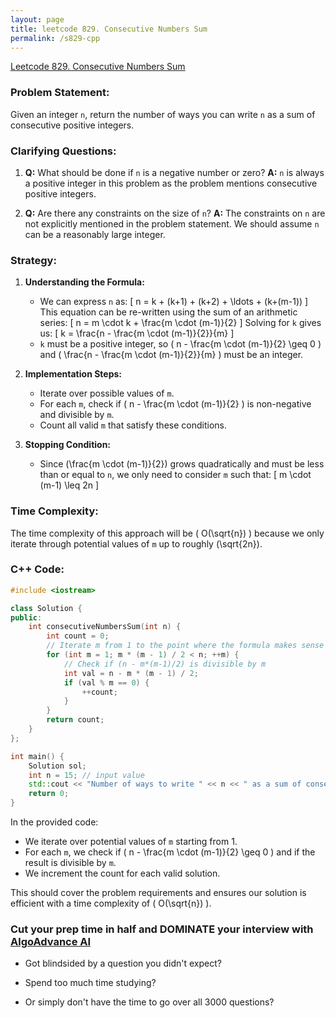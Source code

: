 ```yaml
---
layout: page
title: leetcode 829. Consecutive Numbers Sum
permalink: /s829-cpp
---
```

[Leetcode 829. Consecutive Numbers Sum](https://algoadvance.github.io/algoadvance/l829)
### Problem Statement:
Given an integer `n`, return the number of ways you can write `n` as a sum of consecutive positive integers.

### Clarifying Questions:
1. **Q:** What should be done if `n` is a negative number or zero?
   **A:** `n` is always a positive integer in this problem as the problem mentions consecutive positive integers.
   
2. **Q:** Are there any constraints on the size of `n`?
   **A:** The constraints on `n` are not explicitly mentioned in the problem statement. We should assume `n` can be a reasonably large integer.

### Strategy:
1. **Understanding the Formula:**
   - We can express `n` as:
     \[
     n = k + (k+1) + (k+2) + \ldots + (k+(m-1))
     \]
     This equation can be re-written using the sum of an arithmetic series:
     \[
     n = m \cdot k + \frac{m \cdot (m-1)}{2}
     \]
     Solving for `k` gives us:
     \[
     k = \frac{n - \frac{m \cdot (m-1)}{2}}{m}
     \]
   - `k` must be a positive integer, so \( n - \frac{m \cdot (m-1)}{2} \geq 0 \) and \( \frac{n - \frac{m \cdot (m-1)}{2}}{m} \) must be an integer.

2. **Implementation Steps:**
   - Iterate over possible values of `m`.
   - For each `m`, check if \( n - \frac{m \cdot (m-1)}{2} \) is non-negative and divisible by `m`.
   - Count all valid `m` that satisfy these conditions.

3. **Stopping Condition:**
   - Since \(\frac{m \cdot (m-1)}{2}\) grows quadratically and must be less than or equal to `n`, we only need to consider `m` such that:
     \[
     m \cdot (m-1) \leq 2n
     \]

### Time Complexity:
The time complexity of this approach will be \( O(\sqrt{n}) \) because we only iterate through potential values of `m` up to roughly \(\sqrt{2n}\).

### C++ Code:
```cpp
#include <iostream>

class Solution {
public:
    int consecutiveNumbersSum(int n) {
        int count = 0;
        // Iterate m from 1 to the point where the formula makes sense
        for (int m = 1; m * (m - 1) / 2 < n; ++m) {
            // Check if (n - m*(m-1)/2) is divisible by m
            int val = n - m * (m - 1) / 2;
            if (val % m == 0) {
                ++count;
            }
        }
        return count;
    }
};

int main() {
    Solution sol;
    int n = 15; // input value
    std::cout << "Number of ways to write " << n << " as a sum of consecutive numbers: " << sol.consecutiveNumbersSum(n) << std::endl;
    return 0;
}
```

In the provided code:
- We iterate over potential values of `m` starting from 1.
- For each `m`, we check if \( n - \frac{m \cdot (m-1)}{2} \geq 0 \) and if the result is divisible by `m`.
- We increment the count for each valid solution.

This should cover the problem requirements and ensures our solution is efficient with a time complexity of \( O(\sqrt{n}) \).


### Cut your prep time in half and DOMINATE your interview with [AlgoAdvance AI](https://algoAdvance.com)

- Got blindsided by a question you didn't expect?

- Spend too much time studying?

- Or simply don't have the time to go over all 3000 questions?

